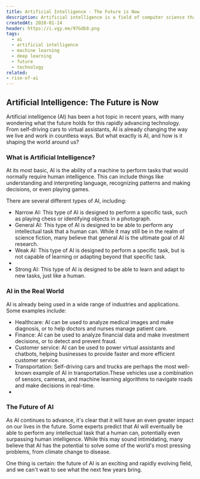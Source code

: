 ```yaml
---
title: Artificial Intelligence - The Future is Now
description: Artificial intelligence is a field of computer science that aims to create intelligent machines that can perform tasks that normally require human intelligence.
createdAt: 2020-01-14
header: https://i.vgy.me/97Gdb9.png
tags:
  - ai
  - artificial intelligence
  - machine learning
  - deep learning
  - future
  - technology
related:
- rise-of-ai
---
```


## Artificial Intelligence: The Future is Now

Artificial intelligence (AI) has been a hot topic in recent years, with many wondering what the future holds for this rapidly advancing technology. From self-driving cars to virtual assistants, AI is already changing the way we live and work in countless ways. But what exactly is AI, and how is it shaping the world around us?

### What is Artificial Intelligence?

At its most basic, AI is the ability of a machine to perform tasks that would normally require human intelligence. This can include things like understanding and interpreting language, recognizing patterns and making decisions, or even playing games.

There are several different types of AI, including:

- Narrow AI: This type of AI is designed to perform a specific task, such as playing chess or identifying objects in a photograph.
- General AI: This type of AI is designed to be able to perform any intellectual task that a human can. While it may still be in the realm of science fiction, many believe that general AI is the ultimate goal of AI research.
- Weak AI: This type of AI is designed to perform a specific task, but is not capable of learning or adapting beyond that specific task.
- 
- Strong AI: This type of AI is designed to be able to learn and adapt to new tasks, just like a human.

### AI in the Real World

AI is already being used in a wide range of industries and applications. Some examples include:

- Healthcare: AI can be used to analyze medical images and make diagnosis, or to help doctors and nurses manage patient care.
- Finance: AI can be used to analyze financial data and make investment decisions, or to detect and prevent fraud.
- Customer service: AI can be used to power virtual assistants and chatbots, helping businesses to provide faster and more efficient customer service.
- Transportation: Self-driving cars and trucks are perhaps the most well-known example of AI in transportation.These vehicles use a combination of sensors, cameras, and machine learning algorithms to navigate roads and make decisions in real-time.
- 
### The Future of AI

As AI continues to advance, it's clear that it will have an even greater impact on our lives in the future. Some experts predict that AI will eventually be able to perform any intellectual task that a human can, potentially even surpassing human intelligence. While this may sound intimidating, many believe that AI has the potential to solve some of the world's most pressing problems, from climate change to disease.

One thing is certain: the future of AI is an exciting and rapidly evolving field, and we can't wait to see what the next few years bring.
